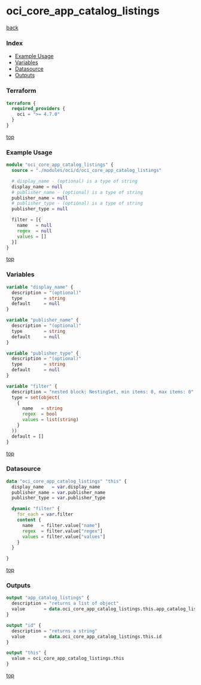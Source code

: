 # oci_core_app_catalog_listings

[back](../oci.md)

### Index

- [Example Usage](#example-usage)
- [Variables](#variables)
- [Datasource](#datasource)
- [Outputs](#outputs)

### Terraform

```terraform
terraform {
  required_providers {
    oci = ">= 4.7.0"
  }
}
```

[top](#index)

### Example Usage

```terraform
module "oci_core_app_catalog_listings" {
  source = "./modules/oci/d/oci_core_app_catalog_listings"

  # display_name - (optional) is a type of string
  display_name = null
  # publisher_name - (optional) is a type of string
  publisher_name = null
  # publisher_type - (optional) is a type of string
  publisher_type = null

  filter = [{
    name   = null
    regex  = null
    values = []
  }]
}
```

[top](#index)

### Variables

```terraform
variable "display_name" {
  description = "(optional)"
  type        = string
  default     = null
}

variable "publisher_name" {
  description = "(optional)"
  type        = string
  default     = null
}

variable "publisher_type" {
  description = "(optional)"
  type        = string
  default     = null
}

variable "filter" {
  description = "nested block: NestingSet, min items: 0, max items: 0"
  type = set(object(
    {
      name   = string
      regex  = bool
      values = list(string)
    }
  ))
  default = []
}
```

[top](#index)

### Datasource

```terraform
data "oci_core_app_catalog_listings" "this" {
  display_name   = var.display_name
  publisher_name = var.publisher_name
  publisher_type = var.publisher_type

  dynamic "filter" {
    for_each = var.filter
    content {
      name   = filter.value["name"]
      regex  = filter.value["regex"]
      values = filter.value["values"]
    }
  }

}
```

[top](#index)

### Outputs

```terraform
output "app_catalog_listings" {
  description = "returns a list of object"
  value       = data.oci_core_app_catalog_listings.this.app_catalog_listings
}

output "id" {
  description = "returns a string"
  value       = data.oci_core_app_catalog_listings.this.id
}

output "this" {
  value = oci_core_app_catalog_listings.this
}
```

[top](#index)